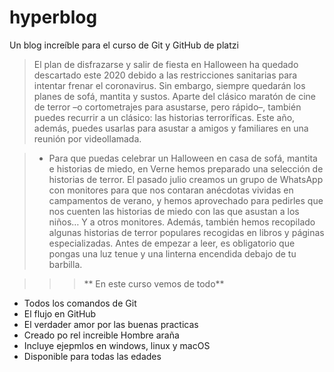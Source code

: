 # hyperblog
Un blog increíble para el curso de Git y GitHub de platzi
>El plan de disfrazarse y salir de fiesta en Halloween ha quedado descartado este 2020 debido a las restricciones sanitarias para intentar frenar el coronavirus. Sin embargo, siempre quedarán los planes de sofá, mantita y sustos. Aparte del clásico maratón de cine de terror –o cortometrajes para asustarse, pero rápido–, también puedes recurrir a un clásico: las historias terroríficas. Este año, además, puedes usarlas para asustar a amigos y familiares en una reunión por videollamada.

>- Para que puedas celebrar un Halloween en casa de sofá, mantita e historias de miedo, en Verne hemos preparado una selección de historias de terror. El pasado julio creamos un grupo de WhatsApp con monitores para que nos contaran anécdotas vividas en campamentos de verano, y hemos aprovechado para pedirles que nos cuenten las historias de miedo con las que asustan a los niños… Y a otros monitores. Además, también hemos recopilado algunas historias de terror populares recogidas en libros y páginas especializadas. Antes de empezar a leer, es obligatorio que pongas una luz tenue y una linterna encendida debajo de tu barbilla.

>>>** En este curso vemos de todo**
* Todos los comandos de Git
* El flujo en GitHub
* El verdader amor por las buenas practicas
* Creado po rel increible Hombre araña
* Incluye ejepmlos en windows, linux y macOS
* Disponible para todas las edades
